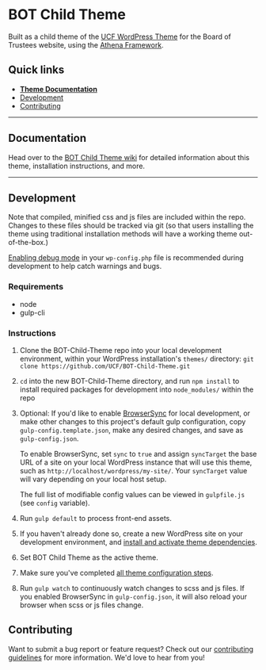 # BOT Child Theme

Built as a child theme of the [UCF WordPress Theme](https://github.com/UCF/UCF-WordPress-Theme) for the Board of Trustees website, using the [Athena Framework](https://ucf.github.io/Athena-Framework/).

## Quick links

* [**Theme Documentation**](https://github.com/UCF/BOT-Child-Theme/wiki)
* [Development](#development)
* [Contributing](#contributing)

-----

## Documentation

Head over to the [BOT Child Theme wiki](https://github.com/UCF/BOT-Child-Theme/wiki) for detailed information about this theme, installation instructions, and more.

-----

## Development

Note that compiled, minified css and js files are included within the repo.  Changes to these files should be tracked via git (so that users installing the theme using traditional installation methods will have a working theme out-of-the-box.)

[Enabling debug mode](https://codex.wordpress.org/Debugging_in_WordPress) in your `wp-config.php` file is recommended during development to help catch warnings and bugs.

### Requirements
* node
* gulp-cli

### Instructions
1. Clone the BOT-Child-Theme repo into your local development environment, within your WordPress installation's `themes/` directory: `git clone https://github.com/UCF/BOT-Child-Theme.git`
2. `cd` into the new BOT-Child-Theme directory, and run `npm install` to install required packages for development into `node_modules/` within the repo
3. Optional: If you'd like to enable [BrowserSync](https://browsersync.io) for local development, or make other changes to this project's default gulp configuration, copy `gulp-config.template.json`, make any desired changes, and save as `gulp-config.json`.

    To enable BrowserSync, set `sync` to `true` and assign `syncTarget` the base URL of a site on your local WordPress instance that will use this theme, such as `http://localhost/wordpress/my-site/`.  Your `syncTarget` value will vary depending on your local host setup.

    The full list of modifiable config values can be viewed in `gulpfile.js` (see `config` variable).
3. Run `gulp default` to process front-end assets.
4. If you haven't already done so, create a new WordPress site on your development environment, and [install and activate theme dependencies](https://github.com/UCF/BOT-Child-Theme/wiki/Installation#installation-requirements).
5. Set BOT Child Theme as the active theme.
6. Make sure you've completed [all theme configuration steps](https://github.com/UCF/BOT-Child-Theme/wiki/Installation#theme-configuration).
7. Run `gulp watch` to continuously watch changes to scss and js files.  If you enabled BrowserSync in `gulp-config.json`, it will also reload your browser when scss or js files change.


## Contributing

Want to submit a bug report or feature request?  Check out our [contributing guidelines](https://github.com/UCF/BOT-Child-Theme/blob/master/CONTRIBUTING.md) for more information.  We'd love to hear from you!
